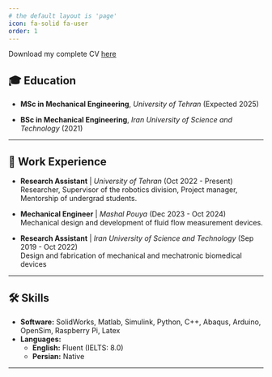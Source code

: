 ```yaml
---
# the default layout is 'page'
icon: fa-solid fa-user
order: 1
---
```


Download my complete CV [here](https://drive.google.com/file/d/1-9RF-T1q85kiJM2v2XscDh7Z-xQNxjtt/view?usp=drive_link)

## 🎓 Education

- **MSc in Mechanical Engineering**, *University of Tehran* (Expected 2025) 

- **BSc in Mechanical Engineering**, *Iran University of Science and Technology* (2021)  
---

## 💼 Work Experience

- **Research Assistant** | *University of Tehran* (Oct 2022 - Present)  
  Researcher, Supervisor of the robotics division, Project manager, Mentorship of undergrad students.

- **Mechanical Engineer** | *Mashal Pouya* (Dec 2023 - Oct 2024)  
  Mechanical design and development of fluid flow measurement devices.

- **Research Assistant** | *Iran University of Science and Technology* (Sep 2019 - Oct 2022)  
  Design and fabrication of mechanical and mechatronic biomedical devices
---

## 🛠️ Skills

- **Software:** SolidWorks, Matlab, Simulink, Python, C++, Abaqus, Arduino, OpenSim, Raspberry Pi, Latex
- **Languages:**  
  - **English:** Fluent (IELTS: 8.0)  
  - **Persian:** Native

---